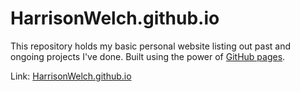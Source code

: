 # HarrisonWelch.github.io

This repository holds my basic personal website listing out past and ongoing projects I've done. Built using the power of [GitHub pages](https://pages.github.com/).

Link: [HarrisonWelch.github.io](https://harrisonwelch.github.io/)
